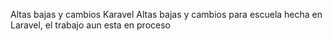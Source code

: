 Altas bajas y cambios Karavel
Altas bajas y cambios para escuela hecha en Laravel, el trabajo aun esta en proceso
